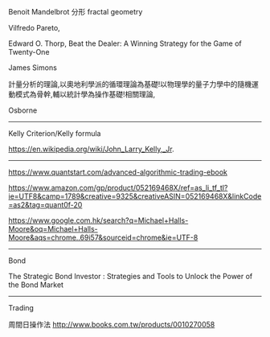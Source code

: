 Benoit Mandelbrot
分形
fractal geometry

Vilfredo Pareto,

Edward O. Thorp,
Beat the Dealer: A Winning Strategy for the Game of Twenty-One

James Simons

計量分析的理論,以奧地利學派的循環理論為基礎!以物理學的量子力學中的隨機運動模式為骨幹,輔以統計學為操作基礎!相關理論,


Osborne

---

Kelly Criterion/Kelly formula

https://en.wikipedia.org/wiki/John_Larry_Kelly,_Jr.

-----
https://www.quantstart.com/advanced-algorithmic-trading-ebook

https://www.amazon.com/gp/product/052169468X/ref=as_li_tf_tl?ie=UTF8&camp=1789&creative=9325&creativeASIN=052169468X&linkCode=as2&tag=quant0f-20

https://www.google.com.hk/search?q=Michael+Halls-Moore&oq=Michael+Halls-Moore&aqs=chrome..69i57&sourceid=chrome&ie=UTF-8

---

Bond

The Strategic Bond Investor : Strategies and Tools to Unlock the Power of the Bond Market

---

Trading

周間日操作法
http://www.books.com.tw/products/0010270058
